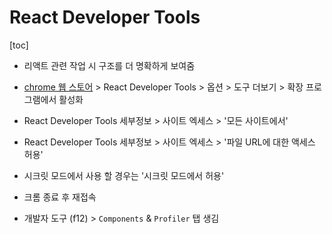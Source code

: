 # React Developer Tools

[toc]

- 리액트 관련 작업 시 구조를 더 명확하게 보여줌



- [chrome 웹 스토어](https://chrome.google.com/webstore/category/extensions?hl=ko) > React Developer Tools > 옵션 > 도구 더보기 > 확장 프로그램에서 활성화

- React Developer Tools 세부정보 > 사이트 엑세스 > '모든 사이트에서'

- React Developer Tools 세부정보 > 사이트 엑세스 > '파일 URL에 대한 액세스 허용'

- 시크릿 모드에서 사용 할 경우는 '시크릿 모드에서 허용'
- 크롬 종료 후 재접속
- 개발자 도구 (f12) > `Components` & `Profiler` 탭 생김

